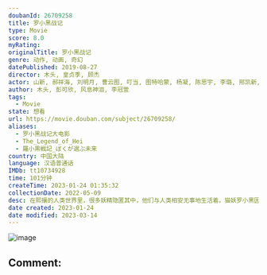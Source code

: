 ```yaml
---
doubanId: 26709258
title: 罗小黑战记
type: Movie
score: 8.0
myRating: 
originalTitle: 罗小黑战记
genre: 动作, 动画, 奇幻
datePublished: 2019-08-27
director: 木头, 皇贞季, 顾杰
actor: 山新, 郝祥海, 刘明月, 曹云图, 叮当, 图特哈蒙, 杨凝, 陈思宇, 李璐, 邢凯新, 李铫, 高枫, 沈念如, 瞳音, 李兰陵, 林帽帽, 叶知秋, 张恩泽, 闫夜桥, 李轻扬, 赵小双, 艾索, 木头, 花泽香菜, 宫野真守, 樱井孝宏, 大塚芳忠, 长岛雄一, 丰崎爱生, 齐藤壮马, 杉田智和, 松冈祯丞, 水濑祈, 石见舞菜香, 三宅麻理惠, 川崎芽衣子, 刘婧荦, 宇垣美里, 相马康一, 石狩勇气, 室元气, 坂泰斗, 佐佐木义人, 王世豪, 佐原诚
author: 木头, 彭可欣, 风息神泪, 李冠萱
tags:
  - Movie
state: 想看
url: https://movie.douban.com/subject/26709258/
aliases:
  - 罗小黑战记大电影
  - The_Legend_of_Hei
  - 羅小黒戦記_ぼくが選ぶ未来
country: 中国大陆
language: 汉语普通话
IMDb: tt10734928
time: 101分钟
createTime: 2023-01-24 01:35:32
collectionDate: 2022-05-09
desc: 在熙攘的人类世界里，很多妖精隐匿其中，他们与人类相安无事地生活着。猫妖罗小黑因为家园被破坏，开始了它的流浪之旅。这场旅途中惺惺相惜的妖精同类与和谐包容的人类伙伴相继出现，让小黑陷入了两难抉择，究竟何处...
date created: 2023-01-24
date modified: 2023-03-14
---
```


![image](p2568288336.jpg)

Comment:
---
